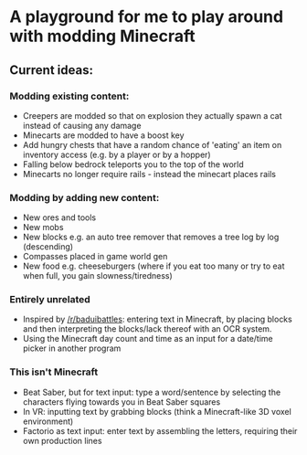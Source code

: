 # A playground for me to play around with modding Minecraft

## Current ideas:

### Modding existing content:

- Creepers are modded so that on explosion they actually spawn a cat instead of causing any damage
- Minecarts are modded to have a boost key
- Add hungry chests that have a random chance of 'eating' an item on inventory access (e.g. by a player or by a hopper)
- Falling below bedrock teleports you to the top of the world
- Minecarts no longer require rails - instead the minecart places rails

### Modding by adding new content:

- New ores and tools
- New mobs
- New blocks e.g. an auto tree remover that removes a tree log by log (descending)
- Compasses placed in game world gen
- New food e.g. cheeseburgers (where if you eat too many or try to eat when full, you gain slowness/tiredness)


### Entirely unrelated

- Inspired by [/r/baduibattles](https://old.reddit.com/r/baduibattles): entering text in Minecraft, by placing blocks and then interpreting the blocks/lack thereof with an OCR system.
- Using the Minecraft day count and time as an input for a date/time picker in another program


### This isn't Minecraft

- Beat Saber, but for text input: type a word/sentence by selecting the characters flying towards you in Beat Saber squares
- In VR: inputting text by grabbing blocks (think a Minecraft-like 3D voxel environment)
- Factorio as text input: enter text by assembling the letters, requiring their own production lines

